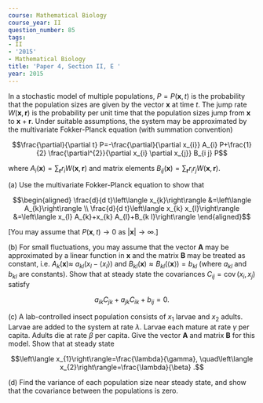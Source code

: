 ```yaml
---
course: Mathematical Biology
course_year: II
question_number: 85
tags:
- II
- '2015'
- Mathematical Biology
title: 'Paper 4, Section II, E '
year: 2015
---
```




In a stochastic model of multiple populations, $P=P(\mathbf{x}, t)$ is the probability that the population sizes are given by the vector $\mathbf{x}$ at time $t$. The jump rate $W(\mathbf{x}, \mathbf{r})$ is the probability per unit time that the population sizes jump from $\mathbf{x}$ to $\mathbf{x}+\mathbf{r}$. Under suitable assumptions, the system may be approximated by the multivariate Fokker-Planck equation (with summation convention)

$$\frac{\partial}{\partial t} P=-\frac{\partial}{\partial x_{i}} A_{i} P+\frac{1}{2} \frac{\partial^{2}}{\partial x_{i} \partial x_{j}} B_{i j} P$$

where $A_{i}(\mathbf{x})=\sum_{\mathbf{r}} r_{i} W(\mathbf{x}, \mathbf{r})$ and matrix elements $B_{i j}(\mathbf{x})=\sum_{\mathbf{r}} r_{i} r_{j} W(\mathbf{x}, \mathbf{r})$.

(a) Use the multivariate Fokker-Planck equation to show that

$$\begin{aligned}
\frac{d}{d t}\left\langle x_{k}\right\rangle &=\left\langle A_{k}\right\rangle \\
\frac{d}{d t}\left\langle x_{k} x_{l}\right\rangle &=\left\langle x_{l} A_{k}+x_{k} A_{l}+B_{k l}\right\rangle
\end{aligned}$$

[You may assume that $P(\mathbf{x}, t) \rightarrow 0$ as $|\mathbf{x}| \rightarrow \infty$.]

(b) For small fluctuations, you may assume that the vector $\mathbf{A}$ may be approximated by a linear function in $\mathbf{x}$ and the matrix $\mathbf{B}$ may be treated as constant, i.e. $A_{k}(\mathbf{x}) \approx$ $a_{k l}\left(x_{l}-\left\langle x_{l}\right\rangle\right)$ and $B_{k l}(\mathbf{x}) \approx B_{k l}(\langle\mathbf{x}\rangle)=b_{k l}$ (where $a_{k l}$ and $b_{k l}$ are constants). Show that at steady state the covariances $C_{i j}=\operatorname{cov}\left(x_{i}, x_{j}\right)$ satisfy

$$a_{i k} C_{j k}+a_{j k} C_{i k}+b_{i j}=0 .$$

(c) A lab-controlled insect population consists of $x_{1}$ larvae and $x_{2}$ adults. Larvae are added to the system at rate $\lambda$. Larvae each mature at rate $\gamma$ per capita. Adults die at rate $\beta$ per capita. Give the vector $\mathbf{A}$ and matrix $\mathbf{B}$ for this model. Show that at steady state

$$\left\langle x_{1}\right\rangle=\frac{\lambda}{\gamma}, \quad\left\langle x_{2}\right\rangle=\frac{\lambda}{\beta} .$$

(d) Find the variance of each population size near steady state, and show that the covariance between the populations is zero.